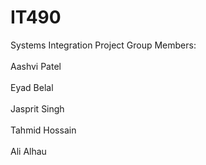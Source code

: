 # IT490
 Systems Integration Project
Group Members: <br> </br>
Aashvi Patel <br> </br>
Eyad Belal    <br> </br>
Jasprit Singh <br> </br>
Tahmid Hossain <br> </br>
Ali  Alhau     <br> </br>

